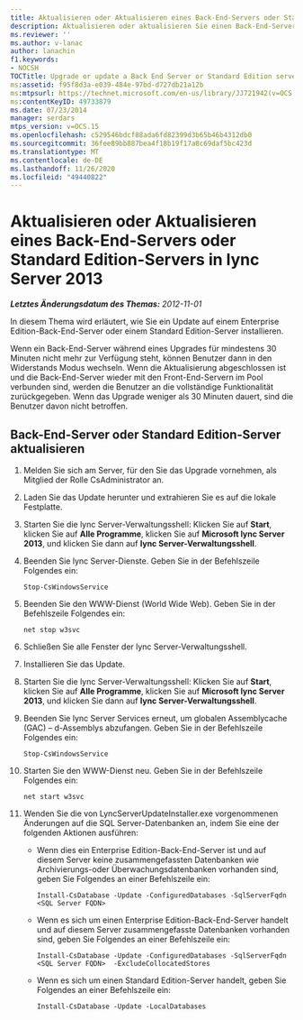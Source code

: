 ```yaml
---
title: Aktualisieren oder Aktualisieren eines Back-End-Servers oder Standard Edition-Servers
description: Aktualisieren oder aktualisieren Sie einen Back-End-Server oder Standard Edition-Server.
ms.reviewer: ''
ms.author: v-lanac
author: lanachin
f1.keywords:
- NOCSH
TOCTitle: Upgrade or update a Back End Server or Standard Edition server
ms:assetid: f95f8d3a-e039-484e-97bd-d727db21a12b
ms:mtpsurl: https://technet.microsoft.com/en-us/library/JJ721942(v=OCS.15)
ms:contentKeyID: 49733879
ms.date: 07/23/2014
manager: serdars
mtps_version: v=OCS.15
ms.openlocfilehash: c529546bdcf88ada6fd82399d3b65b46b4312db0
ms.sourcegitcommit: 36fee89bb887bea4f18b19f17a8c69daf5bc423d
ms.translationtype: MT
ms.contentlocale: de-DE
ms.lasthandoff: 11/26/2020
ms.locfileid: "49440822"
---
```

# <a name="upgrade-or-update-a-back-end-server-or-standard-edition-server-in-lync-server-2013"></a>Aktualisieren oder Aktualisieren eines Back-End-Servers oder Standard Edition-Servers in lync Server 2013

<div data-xmlns="http://www.w3.org/1999/xhtml">

<div class="topic" data-xmlns="http://www.w3.org/1999/xhtml" data-msxsl="urn:schemas-microsoft-com:xslt" data-cs="https://msdn.microsoft.com/">

<div data-asp="https://msdn2.microsoft.com/asp">



</div>

<div id="mainSection">

<div id="mainBody">

<span> </span>

_**Letztes Änderungsdatum des Themas:** 2012-11-01_

In diesem Thema wird erläutert, wie Sie ein Update auf einem Enterprise Edition-Back-End-Server oder einem Standard Edition-Server installieren.

Wenn ein Back-End-Server während eines Upgrades für mindestens 30 Minuten nicht mehr zur Verfügung steht, können Benutzer dann in den Widerstands Modus wechseln. Wenn die Aktualisierung abgeschlossen ist und die Back-End-Server wieder mit den Front-End-Servern im Pool verbunden sind, werden die Benutzer an die vollständige Funktionalität zurückgegeben. Wenn das Upgrade weniger als 30 Minuten dauert, sind die Benutzer davon nicht betroffen.

<div>

## <a name="to-update-a-back-end-server-or-standard-edition-server"></a>Back-End-Server oder Standard Edition-Server aktualisieren

1.  Melden Sie sich am Server, für den Sie das Upgrade vornehmen, als Mitglied der Rolle CsAdministrator an.

2.  Laden Sie das Update herunter und extrahieren Sie es auf die lokale Festplatte.

3.  Starten Sie die lync Server-Verwaltungsshell: Klicken Sie auf **Start**, klicken Sie auf **Alle Programme**, klicken Sie auf **Microsoft lync Server 2013**, und klicken Sie dann auf **lync Server-Verwaltungsshell**.

4.  Beenden Sie lync Server-Dienste. Geben Sie in der Befehlszeile Folgendes ein:
    
        Stop-CsWindowsService

5.  Beenden Sie den WWW-Dienst (World Wide Web). Geben Sie in der Befehlszeile Folgendes ein:
    
        net stop w3svc

6.  Schließen Sie alle Fenster der lync Server-Verwaltungsshell.

7.  Installieren Sie das Update.

8.  Starten Sie die lync Server-Verwaltungsshell: Klicken Sie auf **Start**, klicken Sie auf **Alle Programme**, klicken Sie auf **Microsoft lync Server 2013**, und klicken Sie dann auf **lync Server-Verwaltungsshell**.

9.  Beenden Sie lync Server Services erneut, um globalen Assemblycache (GAC) – d-Assemblys abzufangen. Geben Sie in der Befehlszeile Folgendes ein:
    
        Stop-CsWindowsService

10. Starten Sie den WWW-Dienst neu. Geben Sie in der Befehlszeile Folgendes ein:
    
        net start w3svc

11. Wenden Sie die von LyncServerUpdateInstaller.exe vorgenommenen Änderungen auf die SQL Server-Datenbanken an, indem Sie eine der folgenden Aktionen ausführen:
    
      - Wenn dies ein Enterprise Edition-Back-End-Server ist und auf diesem Server keine zusammengefassten Datenbanken wie Archivierungs-oder Überwachungsdatenbanken vorhanden sind, geben Sie Folgendes an einer Befehlszeile ein:
        
            Install-CsDatabase -Update -ConfiguredDatabases -SqlServerFqdn <SQL Server FQDN>
    
      - Wenn es sich um einen Enterprise Edition-Back-End-Server handelt und auf diesem Server zusammengefasste Datenbanken vorhanden sind, geben Sie Folgendes an einer Befehlszeile ein:
        
            Install-CsDatabase -Update -ConfiguredDatabases -SqlServerFqdn <SQL Server FQDN>  -ExcludeCollocatedStores
    
      - Wenn es sich um einen Standard Edition-Server handelt, geben Sie Folgendes an einer Befehlszeile ein:
        
            Install-CsDatabase -Update -LocalDatabases

</div>

</div>

<span> </span>

</div>

</div>

</div>

